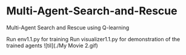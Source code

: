 # Multi-Agent-Search-and-Rescue
Multi-Agent Search and Rescue using Q-learning

Run env1.1.py for training
Run visualizer1.1.py for demonstration of the trained agents
![til](./My Movie 2.gif)
